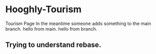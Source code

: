 # Hooghly-Tourism

Tourism Page
In the meantime someone adds something to the main branch. 
hello from main.
hello from branch.

## Trying to understand rebase.
